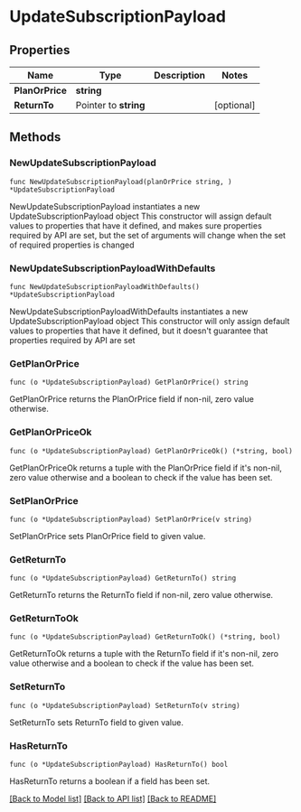 # UpdateSubscriptionPayload

## Properties

Name | Type | Description | Notes
------------ | ------------- | ------------- | -------------
**PlanOrPrice** | **string** |  | 
**ReturnTo** | Pointer to **string** |  | [optional] 

## Methods

### NewUpdateSubscriptionPayload

`func NewUpdateSubscriptionPayload(planOrPrice string, ) *UpdateSubscriptionPayload`

NewUpdateSubscriptionPayload instantiates a new UpdateSubscriptionPayload object
This constructor will assign default values to properties that have it defined,
and makes sure properties required by API are set, but the set of arguments
will change when the set of required properties is changed

### NewUpdateSubscriptionPayloadWithDefaults

`func NewUpdateSubscriptionPayloadWithDefaults() *UpdateSubscriptionPayload`

NewUpdateSubscriptionPayloadWithDefaults instantiates a new UpdateSubscriptionPayload object
This constructor will only assign default values to properties that have it defined,
but it doesn't guarantee that properties required by API are set

### GetPlanOrPrice

`func (o *UpdateSubscriptionPayload) GetPlanOrPrice() string`

GetPlanOrPrice returns the PlanOrPrice field if non-nil, zero value otherwise.

### GetPlanOrPriceOk

`func (o *UpdateSubscriptionPayload) GetPlanOrPriceOk() (*string, bool)`

GetPlanOrPriceOk returns a tuple with the PlanOrPrice field if it's non-nil, zero value otherwise
and a boolean to check if the value has been set.

### SetPlanOrPrice

`func (o *UpdateSubscriptionPayload) SetPlanOrPrice(v string)`

SetPlanOrPrice sets PlanOrPrice field to given value.


### GetReturnTo

`func (o *UpdateSubscriptionPayload) GetReturnTo() string`

GetReturnTo returns the ReturnTo field if non-nil, zero value otherwise.

### GetReturnToOk

`func (o *UpdateSubscriptionPayload) GetReturnToOk() (*string, bool)`

GetReturnToOk returns a tuple with the ReturnTo field if it's non-nil, zero value otherwise
and a boolean to check if the value has been set.

### SetReturnTo

`func (o *UpdateSubscriptionPayload) SetReturnTo(v string)`

SetReturnTo sets ReturnTo field to given value.

### HasReturnTo

`func (o *UpdateSubscriptionPayload) HasReturnTo() bool`

HasReturnTo returns a boolean if a field has been set.


[[Back to Model list]](../README.md#documentation-for-models) [[Back to API list]](../README.md#documentation-for-api-endpoints) [[Back to README]](../README.md)


